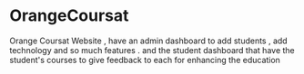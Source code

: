 # OrangeCoursat
Orange Coursat Website , have an admin dashboard to add students , add technology and so much features . and the student dashboard that have the student's courses to give feedback to each for enhancing the education 
